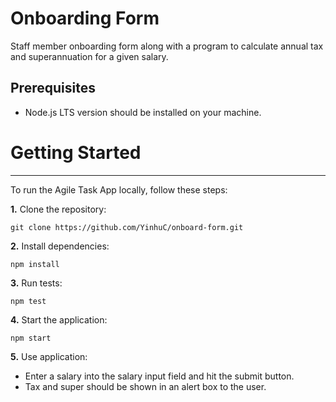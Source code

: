 # Onboarding Form

Staff member onboarding form along with a program to calculate annual tax and superannuation for a given salary.

## Prerequisites

- Node.js LTS version should be installed on your machine.

# Getting Started

---

To run the Agile Task App locally, follow these steps:

**1.** Clone the repository:

    git clone https://github.com/YinhuC/onboard-form.git

**2.** Install dependencies:

    npm install

**3.** Run tests:

    npm test

**4.** Start the application:

    npm start
    
**5.** Use application:
  - Enter a salary into the salary input field and hit the submit button.
  - Tax and super should be shown in an alert box to the user.
